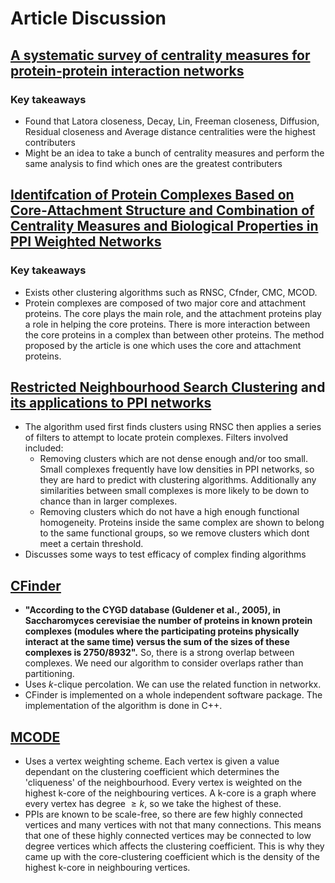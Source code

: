 # Article Discussion

## [A systematic survey of centrality measures for protein-protein interaction networks](APS2018-3632159.pdf)

### Key takeaways
- Found that Latora closeness, Decay, Lin, Freeman closeness, Diffusion, Residual closeness and Average distance centralities were the highest contributers
- Might be an idea to take a bunch of centrality measures and perform the same analysis to find which ones are the greatest contributers

## [Identifcation of Protein Complexes Based on Core‑Attachment Structure and Combination of Centrality Measures and Biological Properties in PPI Weighted Networks](s10930-020-09922-z.pdf)

### Key takeaways
- Exists other clustering algorithms such as RNSC, Cfnder, CMC, MCOD.
- Protein complexes are composed of two major core and attachment proteins. The core plays the main role, and the attachment proteins play a role in helping the core proteins. There is more interaction between the core proteins in a complex than between other proteins. The method proposed by the article is one which uses the core and attachment proteins.


## [Restricted Neighbourhood Search Clustering](Restricted-Neighbourhood-Search-Andrew-D-King.pdf) and [its applications to PPI networks](Protein-complex-prediction-via-cost-based-clustering-RNSC.pdf)

- The algorithm used first finds clusters using RNSC then applies a series of filters to attempt to locate protein complexes. Filters involved included:
  - Removing clusters which are not dense enough and/or too small. Small complexes frequently have low densities in PPI networks, so they
  are hard to predict with clustering algorithms. Additionally any similarities between small complexes is more likely to be down to chance than in larger complexes.
  - Removing clusters which do not have a high enough functional homogeneity. Proteins inside the same complex are shown to belong to the same functional groups, so we remove clusters which dont meet a certain threshold.
- Discusses some ways to test efficacy of complex finding algorithms

## [CFinder](Cfinder.pdf)
- **"According to the CYGD database (Guldener et al., 2005), in Saccharomyces cerevisiae the
number of proteins in known protein complexes (modules where the
participating proteins physically interact at the same time) versus
the sum of the sizes of these complexes is 2750/8932".** So, there is a strong overlap between complexes. We need our algorithm to consider overlaps rather than partitioning.
- Uses $k$-clique percolation. We can use the related function in networkx.
- CFinder is implemented on a whole independent software package. The implementation of the algorithm is done in C++. 

## [MCODE](MCODE.pdf)
- Uses a vertex weighting scheme. Each vertex is given a value dependant on the clustering coefficient which determines the 'cliqueness' of the neighbourhood. Every vertex is weighted on the highest k-core of the neighbouring vertices. A k-core is a graph where every vertex has degree $\geq k$, so we take the highest of these.
- PPIs are known to be scale-free, so there are few highly connected vertices and many vertices with not that many connections. This means that one of these highly connected vertices may be connected to low degree vertices which affects the clustering coefficient. This is why they came up with the core-clustering coefficient which is the density of the highest k-core in neighbouring vertices.